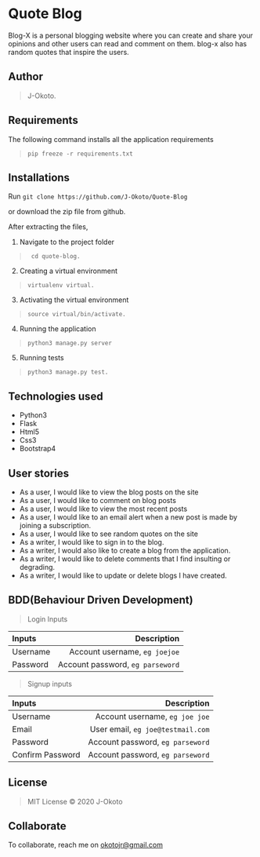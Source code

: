 # Quote Blog
Blog-X is a personal blogging website where you can create and share your opinions and other users can read and comment on them. blog-x also has random quotes that inspire the users. 

## Author
> J-Okoto.




## Requirements

The following command installs all the application requirements
>``pip freeze -r requirements.txt``


## Installations

Run 
``git clone https://github.com/J-Okoto/Quote-Blog``

or download the zip file from github.

After extracting the files, 

1. Navigate to the project folder
>`` cd quote-blog.`` 

2. Creating a virtual environment
>``virtualenv virtual.``

3. Activating the virtual environment
>``source virtual/bin/activate.``

4. Running the application
>``python3 manage.py server``

5. Running tests

 > ``python3 manage.py test.``


## Technologies used
* Python3
* Flask
* Html5
* Css3
* Bootstrap4


## User stories
* As a user, I would like to view the blog posts on the site
* As a user, I would like to comment on blog posts
* As a user, I would like to view the most recent posts
* As a user, I would like to an email alert when a new post is made by joining a subscription.
* As a user, I would like to see random quotes on the site
* As a writer, I would like to sign in to the blog.
* As a writer, I would also like to create a blog from the application.
* As a writer, I would like to delete comments that I find insulting or degrading.
* As a writer, I would like to update or delete blogs I have created.

## BDD(Behaviour Driven Development)
>Login Inputs

| Inputs |  Description |
| :---         |          ---: |
| Username  | Account username, ``eg joejoe``|
| Password  | Account password, ``eg parseword``|

>Signup inputs

| Inputs |  Description |
| :---         |          ---: |
| Username  | Account username, ``eg joe joe``|
| Email  | User email, ``eg joe@testmail.com``|
| Password  | Account password, ``eg parseword``|
| Confirm Password  | Account password, ``eg parseword``|




## License
> MIT License &copy; 2020 J-Okoto

## Collaborate
To collaborate, reach me on [okotojr@gmail.com]()